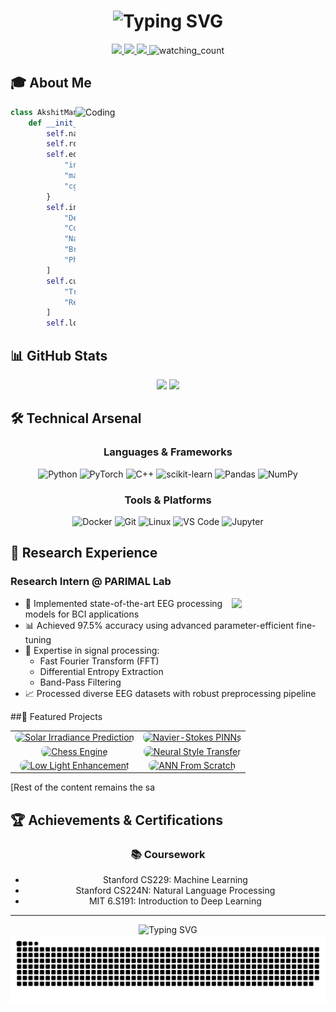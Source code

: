 <div align="center">

# <img src="https://readme-typing-svg.demolab.com?font=Fira+Code&weight=600&size=28&duration=3000&pause=500&color=539BF5&center=true&vCenter=true&width=435&lines=Hi+%F0%9F%91%8B+I'm+Akshit+Manocha;Deep+Learning+Researcher;ML+%26+AI+Enthusiast;Chemical+Engineering+Student" alt="Typing SVG" />

<a href="https://www.linkedin.com/in/akshit-manocha/">
  <img height="50" src="https://user-images.githubusercontent.com/46517096/166973395-19676cd8-f8ec-4abf-83ff-da8243505b82.png"/>
</a>
<a href="mailto:akshitmanocha37@gmail.com">
  <img height="50" src="https://user-images.githubusercontent.com/46517096/166973962-d05d145a-b6a0-4643-bd3d-5ac845679367.png"/>
</a>
<a href="https://github.com/akshitmanocha">
  <img height="50" src="https://user-images.githubusercontent.com/46517096/166974096-7aeecad4-483e-4c85-983f-f4b37b3f794e.png"/>
</a>

<img src="https://komarev.com/ghpvc/?username=akshitmanocha&color=blueviolet&style=for-the-badge" alt="watching_count" />

</div>

## 🎓 About Me

<img align="right" alt="Coding" width="400" src="https://gifdb.com/images/high/coding-function-animation-fe7t4gejurmtof8v.gif">


```python
class AkshitManocha:
    def __init__(self):
        self.name = "Akshit Manocha"
        self.role = "Deep Learning Researcher"
        self.education = {
            "institute": "IIT Roorkee",
            "major": "Chemical Engineering",
            "cgpa": 8.52
        }
        self.interests = [
            "Deep Learning",
            "Computer Vision",
            "Natural Language Processing",
            "Brain-Computer Interface",
            "Physics-Informed ML"
        ]
        self.currently_learning = [
            "Transformer Architectures",
            "Reinforcement Learning"
        ]
        self.looking_to_collaborate = True
```

## 📊 GitHub Stats

<div align="center">
  <img height="180em" src="https://github-readme-stats.vercel.app/api?username=akshitmanocha&show_icons=true&theme=tokyonight&hide_border=true" />
  <img height="180em" src="https://github-readme-streak-stats.herokuapp.com/?user=akshitmanocha&theme=tokyonight&hide_border=true" />
</div>

## 🛠️ Technical Arsenal

<div align="center">

### Languages & Frameworks
![Python](https://img.shields.io/badge/Python-FFD43B?style=for-the-badge&logo=python&logoColor=blue)
![PyTorch](https://img.shields.io/badge/PyTorch-EE4C2C?style=for-the-badge&logo=pytorch&logoColor=white)
![C++](https://img.shields.io/badge/C%2B%2B-00599C?style=for-the-badge&logo=c%2B%2B&logoColor=white)
![scikit-learn](https://img.shields.io/badge/scikit--learn-%23F7931E.svg?style=for-the-badge&logo=scikit-learn&logoColor=white)
![Pandas](https://img.shields.io/badge/pandas-%23150458.svg?style=for-the-badge&logo=pandas&logoColor=white)
![NumPy](https://img.shields.io/badge/numpy-%23013243.svg?style=for-the-badge&logo=numpy&logoColor=white)

### Tools & Platforms
![Docker](https://img.shields.io/badge/Docker-2CA5E0?style=for-the-badge&logo=docker&logoColor=white)
![Git](https://img.shields.io/badge/GIT-E44C30?style=for-the-badge&logo=git&logoColor=white)
![Linux](https://img.shields.io/badge/Linux-FCC624?style=for-the-badge&logo=linux&logoColor=black)
![VS Code](https://img.shields.io/badge/VSCode-0078D4?style=for-the-badge&logo=visual%20studio%20code&logoColor=white)
![Jupyter](https://img.shields.io/badge/Jupyter-F37626.svg?&style=for-the-badge&logo=Jupyter&logoColor=white)

</div>

## 🔬 Research Experience

### Research Intern @ PARIMAL Lab
<img align="right" width="150" src="https://cdn.dribbble.com/users/1118376/screenshots/3604186/developer-dribbble.gif" />

- 🧠 Implemented state-of-the-art EEG processing models for BCI applications
- 📊 Achieved 97.5% accuracy using advanced parameter-efficient fine-tuning
- 🔧 Expertise in signal processing:
  - Fast Fourier Transform (FFT)
  - Differential Entropy Extraction
  - Band-Pass Filtering
- 📈 Processed diverse EEG datasets with robust preprocessing pipeline

##🚀 Featured Projects
<div align="center"> 
  <table> 
    <tr> 
      <td align="center" style="border: none;"> 
        <a href="https://github.com/akshitmanocha/Solar-Irradiance-Prediction-Using-HMM" target="_blank"> 
          <img src="https://github-readme-stats.vercel.app/api/pin/?username=akshitmanocha&repo=Solar-Irradiance-Prediction-Using-HMM&theme=nord&hide_border=true&bg_color=0D1117&title_color=58A6FF&icon_color=58A6FF&text_color=58A6FF" alt="Solar Irradiance Prediction" style="transition: transform 0.3s ease; border-radius: 8px;" onmouseover="this.style.transform='scale(1.05)';" onmouseout="this.style.transform='scale(1)';"> 
        </a> 
      </td> 
      <td align="center" style="border: none;"> 
        <a href="https://github.com/akshitmanocha/Navier-Stokes-with-PINNs" target="_blank"> 
          <img src="https://github-readme-stats.vercel.app/api/pin/?username=akshitmanocha&repo=Navier-Stokes-with-PINNs&theme=nord&hide_border=true&bg_color=0D1117&title_color=58A6FF&icon_color=58A6FF&text_color=58A6FF" alt="Navier-Stokes PINNs" style="transition: transform 0.3s ease; border-radius: 8px;" onmouseover="this.style.transform='scale(1.05)';" onmouseout="this.style.transform='scale(1)';"> 
        </a> 
      </td> 
    </tr> 
    <tr> 
      <td align="center" style="border: none;"> 
        <a href="https://github.com/akshitmanocha/ChessEngine" target="_blank"> 
          <img src="https://github-readme-stats.vercel.app/api/pin/?username=akshitmanocha&repo=ChessEngine&theme=nord&hide_border=true&bg_color=0D1117&title_color=58A6FF&icon_color=58A6FF&text_color=58A6FF" alt="Chess Engine" style="transition: transform 0.3s ease; border-radius: 8px;" onmouseover="this.style.transform='scale(1.05)';" onmouseout="this.style.transform='scale(1)';"> 
        </a> 
      </td> 
      <td align="center" style="border: none;"> 
        <a href="https://github.com/akshitmanocha/Neural-Style-Transfer" target="_blank"> 
          <img src="https://github-readme-stats.vercel.app/api/pin/?username=akshitmanocha&repo=Neural-Style-Transfer&theme=nord&hide_border=true&bg_color=0D1117&title_color=58A6FF&icon_color=58A6FF&text_color=58A6FF" alt="Neural Style Transfer" style="transition: transform 0.3s ease; border-radius: 8px;" onmouseover="this.style.transform='scale(1.05)';" onmouseout="this.style.transform='scale(1)';"> 
        </a> 
      </td> 
    </tr> 
    <tr> 
      <td align="center" style="border: none;"> 
        <a href="https://github.com/akshitmanocha/Low-Light-Image-Denoiser" target="_blank"> 
          <img src="https://github-readme-stats.vercel.app/api/pin/?username=akshitmanocha&repo=Low-Light-Image-Denoiser&theme=nord&hide_border=true&bg_color=0D1117&title_color=58A6FF&icon_color=58A6FF&text_color=58A6FF" alt="Low Light Enhancement" style="transition: transform 0.3s ease; border-radius: 8px;" onmouseover="this.style.transform='scale(1.05)';" onmouseout="this.style.transform='scale(1)';"> 
        </a> 
      </td> 
      <td align="center" style="border: none;"> 
        <a href="https://github.com/akshitmanocha/ANN-from-scratch" target="_blank"> 
          <img src="https://github-readme-stats.vercel.app/api/pin/?username=akshitmanocha&repo=ANN-from-scratch&theme=nord&hide_border=true&bg_color=0D1117&title_color=58A6FF&icon_color=58A6FF&text_color=58A6FF" alt="ANN From Scratch" style="transition: transform 0.3s ease; border-radius: 8px;" onmouseover="this.style.transform='scale(1.05)';" onmouseout="this.style.transform='scale(1)';"> 
        </a> 
      </td> 
    </tr> 
  </table> 
</div>

[Rest of the content remains the sa

## 🏆 Achievements & Certifications

<div align="center">

### 📚 Coursework
- Stanford CS229: Machine Learning
- Stanford CS224N: Natural Language Processing
- MIT 6.S191: Introduction to Deep Learning

</div>

---

<div align="center">

<img src="https://readme-typing-svg.demolab.com?font=Fira+Code&pause=1000&color=539BF5&center=true&vCenter=true&width=435&lines=Thanks+for+visiting!;Let's+build+something+amazing+together!;Open+to+collaborations+and+opportunities!" alt="Typing SVG" />

<img src="https://raw.githubusercontent.com/Platane/snk/output/github-contribution-grid-snake.svg" />

</div>
